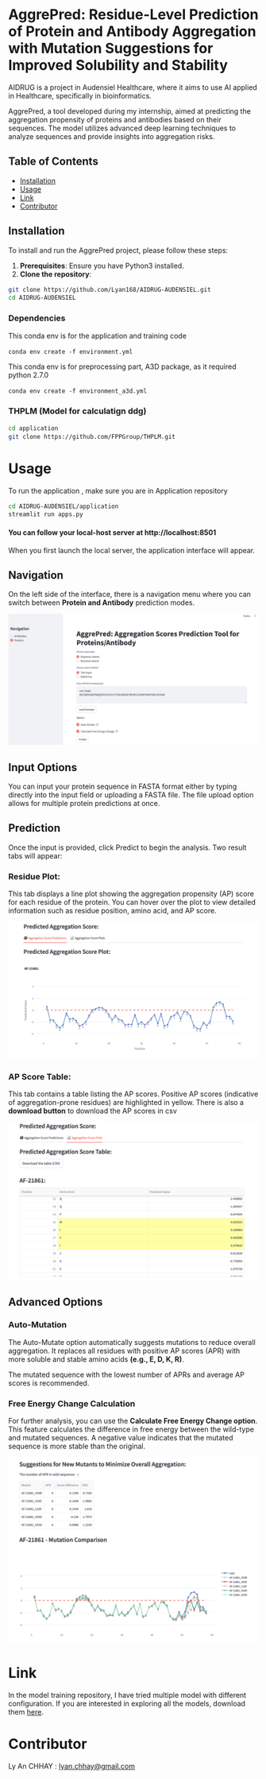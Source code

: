# AggrePred: Residue-Level Prediction of Protein and Antibody Aggregation with Mutation Suggestions for Improved Solubility and Stability
AIDRUG is a project in Audensiel Healthcare, where it aims to use AI applied in Healthcare, specifically in bioinformatics. 

AggrePred, a tool developed during my internship, aimed at predicting the aggregation propensity of proteins and antibodies based on their sequences. The model utilizes advanced deep learning techniques to analyze sequences and provide insights into aggregation risks.

## Table of Contents

- [Installation](#installation)
- [Usage](#usage)
- [Link](#link)
- [Contributor](#contributor)


## Installation

To install and run the AggrePred project, please follow these steps:

1. **Prerequisites**: Ensure you have Python3 installed.
2. **Clone the repository**:
```bash
git clone https://github.com/Lyan168/AIDRUG-AUDENSIEL.git
cd AIDRUG-AUDENSIEL
```

### Dependencies
This conda env is for the application and training code

```conda env create -f environment.yml```

This conda env is for preprocessing part, A3D package, as it required python 2.7.0

```conda env create -f environment_a3d.yml```


### THPLM (Model for calculatign ddg)
```bash
cd application
git clone https://github.com/FPPGroup/THPLM.git
```


# Usage

To run the application , make sure you are in Application repository

```bash
cd AIDRUG-AUDENSIEL/application
streamlit run apps.py

```

#### You can follow your local-host server at http://localhost:8501

When you first launch the local server, the application interface will appear.

## Navigation
On the left side of the interface, there is a navigation menu where you can switch between **Protein and Antibody** prediction modes.

![alt text](image/interface_prot.png)


## Input Options
You can input your protein sequence in FASTA format either by typing directly into the input field or uploading a FASTA file. The file upload option allows for multiple protein predictions at once.

## Prediction
Once the input is provided, click Predict to begin the analysis. Two result tabs will appear:

### Residue Plot: 
This tab displays a line plot showing the aggregation propensity (AP) score for each residue of the protein. You can hover over the plot to view detailed information such as residue position, amino acid, and AP score.

![alt text](image/score_prot_plot.png)

### AP Score Table: 
This tab contains a table listing the AP scores. Positive AP scores (indicative of aggregation-prone residues) are highlighted in yellow. There is also a **download button** to download the AP scores in csv

![alt text](image/result_table.png)



## Advanced Options

### Auto-Mutation
The Auto-Mutate option automatically suggests mutations to reduce overall aggregation. It replaces all residues with positive AP scores (APR) with more soluble and stable amino acids **(e.g., E, D, K, R)**.

The mutated sequence with the lowest number of APRs and average AP scores is recommended.

### Free Energy Change Calculation
For further analysis, you can use the **Calculate Free Energy Change option**. This feature calculates the difference in free energy between the wild-type and mutated sequences. A negative value indicates that the mutated sequence is more stable than the original.


![alt text](image/mutation.png)





# Link

In the model training repository, I have tried multiple model with different configuration. If you are interested in exploring all the models, download them [here](https://zenodo.org/records/13943204?preview=1&token=eyJhbGciOiJIUzUxMiJ9.eyJpZCI6IjdkMzE3MzBjLTI0NzYtNDY1OS04MTA5LTBhZjQwZjczNTJjMiIsImRhdGEiOnt9LCJyYW5kb20iOiI1NDhlYTlhM2JiZDBmN2QxNGEyY2M0OWQ1ZDNkNDlhZiJ9.GZwOAgLDr9oHMNrmPqoQd8wXiLpHkbCfsKCjrg-rzdo_XNt6o-lJia-RqHJujiy5bqEimww1RNSmGF1iJQhxkg). 

# Contributor
Ly An CHHAY :  lyan.chhay@gmail.com
